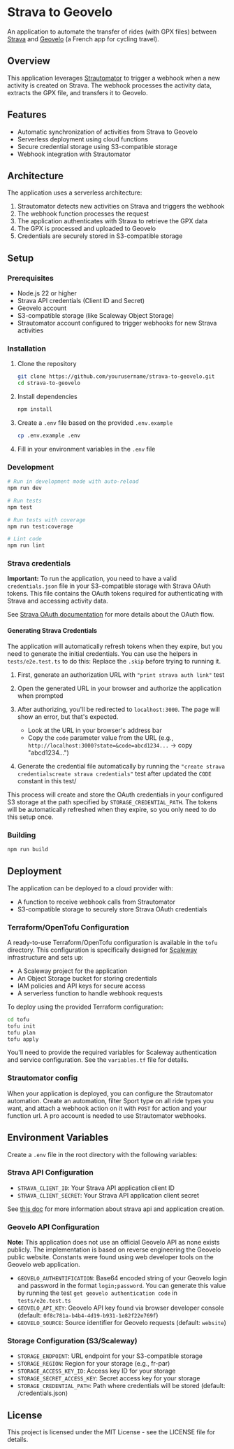 # Strava to Geovelo

An application to automate the transfer of rides (with GPX files) between [Strava](https://www.strava.com) and [Geovelo](https://geovelo.app) (a French app for cycling travel).

## Overview

This application leverages [Strautomator](https://strautomator.com/) to trigger a webhook when a new activity is created on Strava. The webhook processes the activity data, extracts the GPX file, and transfers it to Geovelo.

## Features

- Automatic synchronization of activities from Strava to Geovelo
- Serverless deployment using cloud functions
- Secure credential storage using S3-compatible storage
- Webhook integration with Strautomator

## Architecture

The application uses a serverless architecture:

1. Strautomator detects new activities on Strava and triggers the webhook
2. The webhook function processes the request
3. The application authenticates with Strava to retrieve the GPX data
4. The GPX is processed and uploaded to Geovelo
5. Credentials are securely stored in S3-compatible storage

## Setup

### Prerequisites

- Node.js 22 or higher
- Strava API credentials (Client ID and Secret)
- Geovelo account
- S3-compatible storage (like Scaleway Object Storage)
- Strautomator account configured to trigger webhooks for new Strava activities

### Installation

1. Clone the repository

   ```bash
   git clone https://github.com/yourusername/strava-to-geovelo.git
   cd strava-to-geovelo
   ```

2. Install dependencies

   ```bash
   npm install
   ```

3. Create a `.env` file based on the provided `.env.example`

   ```bash
   cp .env.example .env
   ```

4. Fill in your environment variables in the `.env` file

### Development

```bash
# Run in development mode with auto-reload
npm run dev

# Run tests
npm test

# Run tests with coverage
npm run test:coverage

# Lint code
npm run lint
```

### Strava credentials

**Important:** To run the application, you need to have a valid `credentials.json` file in your S3-compatible storage with Strava OAuth tokens. This file contains the OAuth tokens required for authenticating with Strava and accessing activity data.

See [Strava OAuth documentation](https://developers.strava.com/docs/getting-started/#oauth) for more details about the OAuth flow.

#### Generating Strava Credentials

The application will automatically refresh tokens when they expire, but you need to generate the initial credentials. You can use the helpers in `tests/e2e.test.ts` to do this:
Replace the `.skip` before trying to running it.

1. First, generate an authorization URL with `"print strava auth link"` test

2. Open the generated URL in your browser and authorize the application when prompted

3. After authorizing, you'll be redirected to `localhost:3000`. The page will show an error, but that's expected.
   - Look at the URL in your browser's address bar
   - Copy the `code` parameter value from the URL (e.g., `http://localhost:3000?state=&code=abcd1234...` → copy "abcd1234...")

4. Generate the credential file automatically by running the `"create strava credentialscreate strava credentials"` test after updated the `CODE` constant in this test/

This process will create and store the OAuth credentials in your configured S3 storage at the path specified by `STORAGE_CREDENTIAL_PATH`. The tokens will be automatically refreshed when they expire, so you only need to do this setup once.

### Building

```bash
npm run build
```

## Deployment

The application can be deployed to a cloud provider with:

- A function to receive webhook calls from Strautomator
- S3-compatible storage to securely store Strava OAuth credentials

### Terraform/OpenTofu Configuration

A ready-to-use Terraform/OpenTofu configuration is available in the `tofu` directory. This configuration is specifically designed for [Scaleway](https://www.scaleway.com) infrastructure and sets up:

- A Scaleway project for the application
- An Object Storage bucket for storing credentials
- IAM policies and API keys for secure access
- A serverless function to handle webhook requests

To deploy using the provided Terraform configuration:

```bash
cd tofu
tofu init
tofu plan
tofu apply
```

You'll need to provide the required variables for Scaleway authentication and service configuration. See the `variables.tf` file for details.

### Strautomator config

When your application is deployed, you can configure the Strautomator automation.
Create an automation, filter Sport type on all ride types you want, and attach a webhook action on it with `POST` for action and your function url.
A pro account is needed to use Strautomator webhooks.

## Environment Variables

Create a `.env` file in the root directory with the following variables:

### Strava API Configuration

- `STRAVA_CLIENT_ID`: Your Strava API application client ID
- `STRAVA_CLIENT_SECRET`: Your Strava API application client secret

See [this doc](https://developers.strava.com/docs/getting-started/#basic) for more information about strava api and application creation.

### Geovelo API Configuration

**Note:** This application does not use an official Geovelo API as none exists publicly. The implementation is based on reverse engineering the Geovelo public website. Constants were found using web developer tools on the Geovelo web application.

- `GEOVELO_AUTHENTIFICATION`: Base64 encoded string of your Geovelo login and password in the format `login;password`. You can generate this value by running the test `get geovelo authentication code` in `tests/e2e.test.ts`
- `GEOVELO_API_KEY`: Geovelo API key found via browser developer console (default: `0f8c781a-b4b4-4d19-b931-1e82f22e769f`)
- `GEOVELO_SOURCE`: Source identifier for Geovelo requests (default: `website`)

### Storage Configuration (S3/Scaleway)

- `STORAGE_ENDPOINT`: URL endpoint for your S3-compatible storage
- `STORAGE_REGION`: Region for your storage (e.g., fr-par)
- `STORAGE_ACCESS_KEY_ID`: Access key ID for your storage
- `STORAGE_SECRET_ACCESS_KEY`: Secret access key for your storage
- `STORAGE_CREDENTIAL_PATH`: Path where credentials will be stored (default: /credentials.json)

## License

This project is licensed under the MIT License - see the LICENSE file for details.
